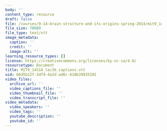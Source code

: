 ```yaml
---
body: ''
content_type: resource
draft: false
file: /courses/9-14-brain-structure-and-its-origins-spring-2014/mit9_14s14_lec36_captions.vtt
file_size: 70989
file_type: text/vtt
image_metadata:
  caption: ''
  credit: ''
  image-alt: ''
learning_resource_types: []
license: https://creativecommons.org/licenses/by-nc-sa/4.0/
resourcetype: Document
title: MIT9_14S14_lec36_captions.vtt
uid: 66d5b12f-3dfd-4a2d-ad6c-610b39935281
video_files:
  archive_url: ''
  video_captions_file: ''
  video_thumbnail_file: ''
  video_transcript_file: ''
video_metadata:
  video_speakers: ''
  video_tags: ''
  youtube_description: ''
  youtube_id: ''
---
```

